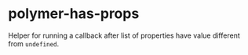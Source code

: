 # polymer-has-props
Helper for running a callback after list of properties have value different from `undefined`.
